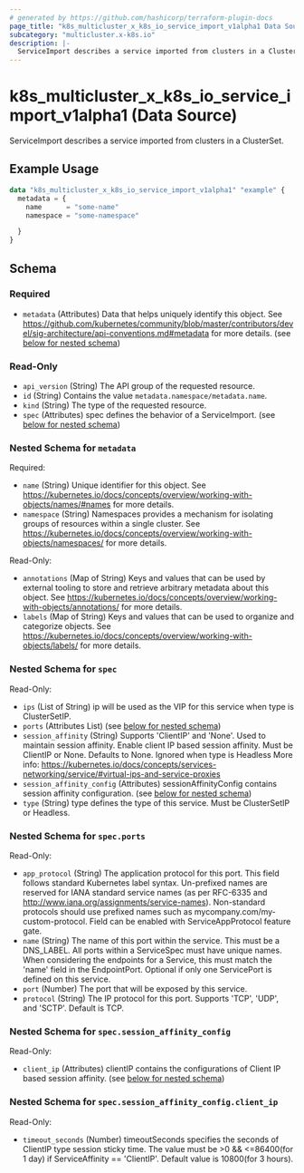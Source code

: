 ```yaml
---
# generated by https://github.com/hashicorp/terraform-plugin-docs
page_title: "k8s_multicluster_x_k8s_io_service_import_v1alpha1 Data Source - terraform-provider-k8s"
subcategory: "multicluster.x-k8s.io"
description: |-
  ServiceImport describes a service imported from clusters in a ClusterSet.
---
```


# k8s_multicluster_x_k8s_io_service_import_v1alpha1 (Data Source)

ServiceImport describes a service imported from clusters in a ClusterSet.

## Example Usage

```terraform
data "k8s_multicluster_x_k8s_io_service_import_v1alpha1" "example" {
  metadata = {
    name      = "some-name"
    namespace = "some-namespace"

  }
}
```

<!-- schema generated by tfplugindocs -->
## Schema

### Required

- `metadata` (Attributes) Data that helps uniquely identify this object. See https://github.com/kubernetes/community/blob/master/contributors/devel/sig-architecture/api-conventions.md#metadata for more details. (see [below for nested schema](#nestedatt--metadata))

### Read-Only

- `api_version` (String) The API group of the requested resource.
- `id` (String) Contains the value `metadata.namespace/metadata.name`.
- `kind` (String) The type of the requested resource.
- `spec` (Attributes) spec defines the behavior of a ServiceImport. (see [below for nested schema](#nestedatt--spec))

<a id="nestedatt--metadata"></a>
### Nested Schema for `metadata`

Required:

- `name` (String) Unique identifier for this object. See https://kubernetes.io/docs/concepts/overview/working-with-objects/names/#names for more details.
- `namespace` (String) Namespaces provides a mechanism for isolating groups of resources within a single cluster. See https://kubernetes.io/docs/concepts/overview/working-with-objects/namespaces/ for more details.

Read-Only:

- `annotations` (Map of String) Keys and values that can be used by external tooling to store and retrieve arbitrary metadata about this object. See https://kubernetes.io/docs/concepts/overview/working-with-objects/annotations/ for more details.
- `labels` (Map of String) Keys and values that can be used to organize and categorize objects. See https://kubernetes.io/docs/concepts/overview/working-with-objects/labels/ for more details.


<a id="nestedatt--spec"></a>
### Nested Schema for `spec`

Read-Only:

- `ips` (List of String) ip will be used as the VIP for this service when type is ClusterSetIP.
- `ports` (Attributes List) (see [below for nested schema](#nestedatt--spec--ports))
- `session_affinity` (String) Supports 'ClientIP' and 'None'. Used to maintain session affinity. Enable client IP based session affinity. Must be ClientIP or None. Defaults to None. Ignored when type is Headless More info: https://kubernetes.io/docs/concepts/services-networking/service/#virtual-ips-and-service-proxies
- `session_affinity_config` (Attributes) sessionAffinityConfig contains session affinity configuration. (see [below for nested schema](#nestedatt--spec--session_affinity_config))
- `type` (String) type defines the type of this service. Must be ClusterSetIP or Headless.

<a id="nestedatt--spec--ports"></a>
### Nested Schema for `spec.ports`

Read-Only:

- `app_protocol` (String) The application protocol for this port. This field follows standard Kubernetes label syntax. Un-prefixed names are reserved for IANA standard service names (as per RFC-6335 and http://www.iana.org/assignments/service-names). Non-standard protocols should use prefixed names such as mycompany.com/my-custom-protocol. Field can be enabled with ServiceAppProtocol feature gate.
- `name` (String) The name of this port within the service. This must be a DNS_LABEL. All ports within a ServiceSpec must have unique names. When considering the endpoints for a Service, this must match the 'name' field in the EndpointPort. Optional if only one ServicePort is defined on this service.
- `port` (Number) The port that will be exposed by this service.
- `protocol` (String) The IP protocol for this port. Supports 'TCP', 'UDP', and 'SCTP'. Default is TCP.


<a id="nestedatt--spec--session_affinity_config"></a>
### Nested Schema for `spec.session_affinity_config`

Read-Only:

- `client_ip` (Attributes) clientIP contains the configurations of Client IP based session affinity. (see [below for nested schema](#nestedatt--spec--session_affinity_config--client_ip))

<a id="nestedatt--spec--session_affinity_config--client_ip"></a>
### Nested Schema for `spec.session_affinity_config.client_ip`

Read-Only:

- `timeout_seconds` (Number) timeoutSeconds specifies the seconds of ClientIP type session sticky time. The value must be >0 && <=86400(for 1 day) if ServiceAffinity == 'ClientIP'. Default value is 10800(for 3 hours).
